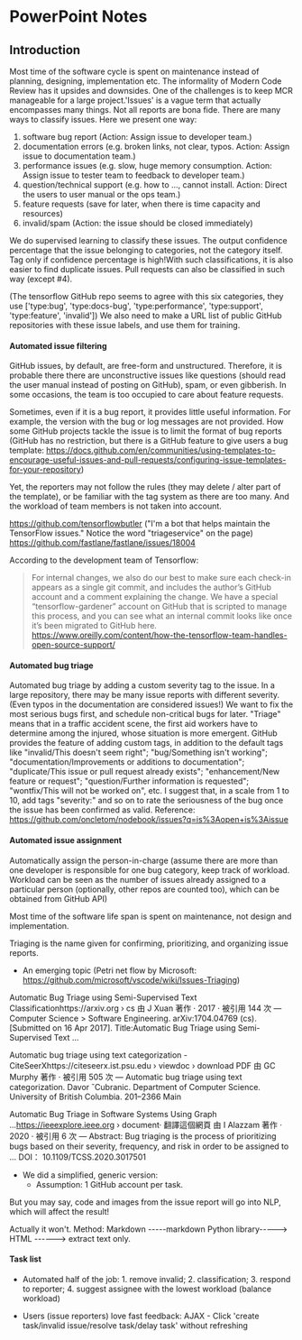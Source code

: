 # PowerPoint Notes

## Introduction

Most time of the software cycle is spent on maintenance instead of planning, designing, implementation etc. The informality of Modern Code Review has it upsides and downsides. One of the challenges is to keep MCR manageable for a large project.'Issues' is a vague term that actually encompasses many things. Not all reports are bona fide. There are many ways to classify issues. Here we present one way:
1. software bug report (Action: Assign issue to developer team.)
2. documentation errors (e.g. broken links, not clear, typos. Action: Assign issue to documentation team.)
3. performance issues (e.g. slow, huge memory consumption. Action: Assign issue to tester team to feedback to developer team.)
4. question/technical support (e.g. how to ..., cannot install. Action: Direct the users to user manual or the ops team.)
5. feature requests (save for later, when there is time capacity and resources)
6. invalid/spam (Action: the issue should be closed immediately)

We do supervised learning to classify these issues. The output confidence percentage that the issue belonging to categories, not the category itself. Tag only if confidence percentage is high!With such classifications, it is also easier to find duplicate issues. Pull requests can also be classified in such way (except #4).

(The tensorflow GitHub repo seems to agree with this six categories, they use ['type:bug', 'type:docs-bug', 'type:performance', 'type:support', 'type:feature', 'invalid']) We also need to make a URL list of public GitHub repositories with these issue labels, and use them for training.

#### Automated issue filtering
GitHub issues, by default, are free-form and unstructured. Therefore, it is probable there there are unconstructive issues like questions (should read the user manual instead of posting on GitHub), spam, or even gibberish. In some occasions, the team is too occupied to care about feature requests.

Sometimes, even if it is a bug report, it provides little useful information. For example, the version with the bug or log messages are not provided. How some GitHub projects tackle the issue is to limit the format of bug reports (GitHub has no restriction, but there is a GitHub feature to give users a bug template: https://docs.github.com/en/communities/using-templates-to-encourage-useful-issues-and-pull-requests/configuring-issue-templates-for-your-repository)

Yet, the reporters may not follow the rules (they may delete / alter part of the template), or be familiar with the tag system as there are too many. And the workload of team members is not taken into account.

https://github.com/tensorflowbutler ("I'm a bot that helps maintain the TensorFlow issues." Notice the word "triageservice" on the page)
https://github.com/fastlane/fastlane/issues/18004

According to the development team of Tensorflow:
> For internal changes, we also do our best to make sure each check-in appears as a single git commit, and includes the author’s GitHub account and a comment explaining the change. We have a special “tensorflow-gardener” account on GitHub that is scripted to manage this process, and you can see what an internal commit looks like once it’s been migrated to GitHub here.
https://www.oreilly.com/content/how-the-tensorflow-team-handles-open-source-support/

#### Automated bug triage
Automated bug triage by adding a custom severity tag to the issue. In a large repository, there may be many issue reports with different severity. (Even typos in the documentation are considered issues!) We want to fix the most serious bugs first, and schedule non-critical bugs for later. "Triage" means that in a traffic accident scene, the first aid workers have to determine among the injured, whose situation is more emergent. GitHub provides the feature of adding custom tags, in addition to the default tags like "invalid/This doesn't seem right"; "bug/Something isn't working"; "documentation/Improvements or additions to documentation"; "duplicate/This issue or pull request already exists"; "enhancement/New feature or request"; "question/Further information is requested"; "wontfix/This will not be worked on", etc. I suggest that, in a scale from 1 to 10, add tags "severity:<level>" and so on to rate the seriousness of the bug once the issue has been confirmed as valid. Reference: https://github.com/oncletom/nodebook/issues?q=is%3Aopen+is%3Aissue

#### Automated issue assignment
Automatically assign the person-in-charge (assume there are more than one developer is responsible for one bug category, keep track of workload. Workload can be seen as the number of issues already assigned to a particular person (optionally, other repos are counted too), which can be obtained from GitHub API)

Most time of the software life span is spent on maintenance, not design and implementation.

Triaging is the name given for confirming, prioritizing, and organizing issue reports.
* An emerging topic (Petri net flow by Microsoft: https://github.com/microsoft/vscode/wiki/Issues-Triaging)

Automatic Bug Triage using Semi-Supervised Text Classificationhttps://arxiv.org › cs
由 J Xuan 著作 · 2017 · 被引用 144 次 — Computer Science > Software Engineering. arXiv:1704.04769 (cs). [Submitted on 16 Apr 2017]. Title:Automatic Bug Triage using Semi-Supervised Text ...

Automatic bug triage using text categorization - CiteSeerXhttps://citeseerx.ist.psu.edu › viewdoc › download
PDF
由 GC Murphy 著作 · 被引用 505 次 — Automatic bug triage using text categorization. Davor ˇCubranic. Department of Computer Science. University of British Columbia. 201–2366 Main

Automatic Bug Triage in Software Systems Using Graph ...https://ieeexplore.ieee.org › document· 翻譯這個網頁
由 I Alazzam 著作 · 2020 · 被引用 6 次 — Abstract: Bug triaging is the process of prioritizing bugs based on their severity, frequency, and risk in order to be assigned to ...
DOI： 10.1109/TCSS.2020.3017501

* We did a simplified, generic version:
	- Assumption: 1 GitHub account per task.


But you may say, code and images from the issue report will go into NLP, which will affect the result!

Actually it won't. Method: Markdown -----markdown Python library-----> HTML ------> extract text only.

#### Task list
* Automated half of the job: 1. remove invalid; 2. classification; 3. respond to reporter; 4. suggest assignee with the lowest workload (balance workload)

* Users (issue reporters) love fast feedback: AJAX - Click 'create task/invalid issue/resolve task/delay task' without refreshing



<!-- ## Class UML for Java (for fun, fully automated from GitHub code)
Written in Pygments + PyGraphViz

* Spot violation of "low coupling, high cohesion"
* Spot circular imports -->
